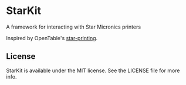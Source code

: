 # StarKit
A framework for interacting with Star Micronics printers

Inspired by OpenTable's [star-printing](https://github.com/opentable/star-printing).

## License

StarKit is available under the MIT license. See the LICENSE file for more info.
